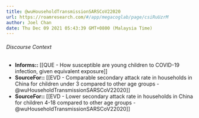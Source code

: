 ```yaml
---
title: @wuHouseholdTransmissionSARSCoV22020
url: https://roamresearch.com/#/app/megacoglab/page/csiRuUzrM
author: Joel Chan
date: Thu Dec 09 2021 05:43:39 GMT+0800 (Malaysia Time)
---
```




###### Discourse Context

- **Informs::** [[QUE - How susceptible are young children to COVID-19 infection, given equivalent exposure]]
- **SourceFor::** [[EVD - Comparable secondary attack rate in households in China for children under 3 compared to other age groups - @wuHouseholdTransmissionSARSCoV22020]]
- **SourceFor::** [[EVD - Lower secondary attack rate in households in China for children 4-18 compared to other age groups - @wuHouseholdTransmissionSARSCoV22020]]
